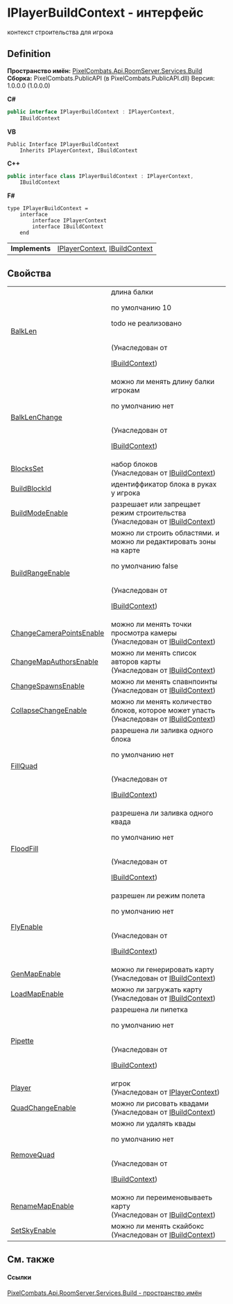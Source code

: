 # IPlayerBuildContext - интерфейс


контекст строительства для игрока



## Definition
**Пространство имён:** <a href="13601317-1cec-d8a4-23a8-2be7208954e2">PixelCombats.Api.RoomServer.Services.Build</a>  
**Сборка:** PixelCombats.PublicAPI (в PixelCombats.PublicAPI.dll) Версия: 1.0.0.0 (1.0.0.0)

**C#**
``` C#
public interface IPlayerBuildContext : IPlayerContext, 
	IBuildContext
```
**VB**
``` VB
Public Interface IPlayerBuildContext
	Inherits IPlayerContext, IBuildContext
```
**C++**
``` C++
public interface class IPlayerBuildContext : IPlayerContext, 
	IBuildContext
```
**F#**
``` F#
type IPlayerBuildContext = 
    interface
        interface IPlayerContext
        interface IBuildContext
    end
```

<table><tr><td><strong>Implements</strong></td><td><a href="a8c6f3fa-ac3b-6342-34e8-bdd1baed6b28">IPlayerContext</a>, <a href="c403cbc5-cc7b-a322-a05c-a86ec765e713">IBuildContext</a></td></tr>
</table>



## Свойства
<table>
<tr>
<td><a href="69b6df04-6322-bb48-aa1e-414a9b2501ff">BalkLen</a></td>
<td>длина балки <p>по умолчанию 10</p><p>

todo не реализовано</p><br />(Унаследован от <a href="c403cbc5-cc7b-a322-a05c-a86ec765e713">

IBuildContext</a>)</td></tr>
<tr>
<td><a href="8dc54e67-8b8b-96ae-a4ba-b10ae11af202">BalkLenChange</a></td>
<td>можно ли менять длину балки игрокам <p>по умолчанию нет</p><br />(Унаследован от <a href="c403cbc5-cc7b-a322-a05c-a86ec765e713">

IBuildContext</a>)</td></tr>
<tr>
<td><a href="98ea8ed6-853a-b4c4-ef23-bc3933810554">BlocksSet</a></td>
<td>набор блоков<br />(Унаследован от <a href="c403cbc5-cc7b-a322-a05c-a86ec765e713">IBuildContext</a>)</td></tr>
<tr>
<td><a href="ba04b704-ab69-fd32-0fbc-5459c2c29ed2">BuildBlockId</a></td>
<td>идентиффикатор блока в руках у игрока</td></tr>
<tr>
<td><a href="7f23455d-b8c7-cee9-3eba-d09f461abf48">BuildModeEnable</a></td>
<td>разрешает или запрещает режим строительства<br />(Унаследован от <a href="c403cbc5-cc7b-a322-a05c-a86ec765e713">IBuildContext</a>)</td></tr>
<tr>
<td><a href="59615546-9e25-5f25-9ef8-cc2c24be479e">BuildRangeEnable</a></td>
<td>можно ли строить областями. и можно ли редактировать зоны на карте <p>по умолчанию false</p><br />(Унаследован от <a href="c403cbc5-cc7b-a322-a05c-a86ec765e713">

IBuildContext</a>)</td></tr>
<tr>
<td><a href="fc2f82c6-12bc-0a70-1926-07de89236baa">ChangeCameraPointsEnable</a></td>
<td>можно ли менять точки просмотра камеры<br />(Унаследован от <a href="c403cbc5-cc7b-a322-a05c-a86ec765e713">IBuildContext</a>)</td></tr>
<tr>
<td><a href="f98a4cac-cd81-3b85-a252-966ef2692fdc">ChangeMapAuthorsEnable</a></td>
<td>можно ли менять список авторов карты<br />(Унаследован от <a href="c403cbc5-cc7b-a322-a05c-a86ec765e713">IBuildContext</a>)</td></tr>
<tr>
<td><a href="dac1be42-5eb9-4738-159f-8d9b9a12ce3c">ChangeSpawnsEnable</a></td>
<td>можно ли менять спавнпоинты<br />(Унаследован от <a href="c403cbc5-cc7b-a322-a05c-a86ec765e713">IBuildContext</a>)</td></tr>
<tr>
<td><a href="718f2897-b013-bfbe-cd12-a5d0c33e926c">CollapseChangeEnable</a></td>
<td>можно ли менять количество блоков, которое может упасть<br />(Унаследован от <a href="c403cbc5-cc7b-a322-a05c-a86ec765e713">IBuildContext</a>)</td></tr>
<tr>
<td><a href="01f2cfd1-761f-a44a-346d-195493ef0ab6">FillQuad</a></td>
<td>разрешена ли заливка одного блока <p>по умолчанию нет</p><br />(Унаследован от <a href="c403cbc5-cc7b-a322-a05c-a86ec765e713">

IBuildContext</a>)</td></tr>
<tr>
<td><a href="6869b8e0-5542-71dc-79ac-455606b728d1">FloodFill</a></td>
<td>разрешена ли заливка одного квада <p>по умолчанию нет</p><br />(Унаследован от <a href="c403cbc5-cc7b-a322-a05c-a86ec765e713">

IBuildContext</a>)</td></tr>
<tr>
<td><a href="8cc3bcdc-1fbc-5a31-a6ce-36e8dfa6e784">FlyEnable</a></td>
<td>разрешен ли режим полета <p>по умолчанию нет</p><br />(Унаследован от <a href="c403cbc5-cc7b-a322-a05c-a86ec765e713">

IBuildContext</a>)</td></tr>
<tr>
<td><a href="da1abed7-4787-d3cf-bd45-12ac888942e3">GenMapEnable</a></td>
<td>можно ли генерировать карту<br />(Унаследован от <a href="c403cbc5-cc7b-a322-a05c-a86ec765e713">IBuildContext</a>)</td></tr>
<tr>
<td><a href="3a1d6c8f-2b8e-880f-c6a6-3c404637b1c8">LoadMapEnable</a></td>
<td>можно ли загружать карту<br />(Унаследован от <a href="c403cbc5-cc7b-a322-a05c-a86ec765e713">IBuildContext</a>)</td></tr>
<tr>
<td><a href="e7088faa-a748-b9b7-1693-030002d2ce5b">Pipette</a></td>
<td>разрешена ли пипетка <p>по умолчанию нет</p><br />(Унаследован от <a href="c403cbc5-cc7b-a322-a05c-a86ec765e713">

IBuildContext</a>)</td></tr>
<tr>
<td><a href="6abdfe86-6da1-4e24-75f1-1be16ffbb7c6">Player</a></td>
<td>игрок<br />(Унаследован от <a href="a8c6f3fa-ac3b-6342-34e8-bdd1baed6b28">IPlayerContext</a>)</td></tr>
<tr>
<td><a href="544400a5-49a2-095b-4900-b1cff38e34f1">QuadChangeEnable</a></td>
<td>можно ли рисовать квадами<br />(Унаследован от <a href="c403cbc5-cc7b-a322-a05c-a86ec765e713">IBuildContext</a>)</td></tr>
<tr>
<td><a href="d564f315-c439-ed1b-0214-cc322784eaf2">RemoveQuad</a></td>
<td>можно ли удалять квады <p>по умолчанию нет</p><br />(Унаследован от <a href="c403cbc5-cc7b-a322-a05c-a86ec765e713">

IBuildContext</a>)</td></tr>
<tr>
<td><a href="5c33c8e3-e30c-de4d-3e9e-f444b38d0110">RenameMapEnable</a></td>
<td>можно ли переименовываеть карту<br />(Унаследован от <a href="c403cbc5-cc7b-a322-a05c-a86ec765e713">IBuildContext</a>)</td></tr>
<tr>
<td><a href="c9a5a422-8865-f039-66c3-2197f2a705cb">SetSkyEnable</a></td>
<td>можно ли менять скайбокс<br />(Унаследован от <a href="c403cbc5-cc7b-a322-a05c-a86ec765e713">IBuildContext</a>)</td></tr>
</table>

## См. также


#### Ссылки
<a href="13601317-1cec-d8a4-23a8-2be7208954e2">PixelCombats.Api.RoomServer.Services.Build - пространство имён</a>  
